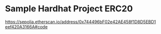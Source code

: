 # Sample Hardhat Project ERC20 

https://sepolia.etherscan.io/address/0x744496bF02e42AE458f1D8D5EBD1eef420A3166A#code


